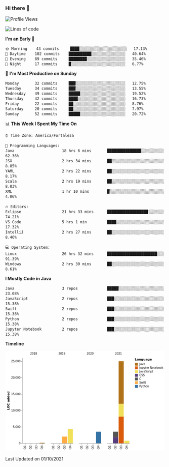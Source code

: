 ### Hi there 👋

<!--
**samuelpsouza/samuelpsouza** is a ✨ _special_ ✨ repository because its `README.md` (this file) appears on your GitHub profile.

Here are some ideas to get you started:

- 🔭 I’m currently working on ...
- 🌱 I’m currently learning ...
- 👯 I’m looking to collaborate on ...
- 🤔 I’m looking for help with ...
- 💬 Ask me about ...
- 📫 How to reach me: ...
- 😄 Pronouns: ...
- ⚡ Fun fact: ...
-->

<!--START_SECTION:waka-->
![Profile Views](http://img.shields.io/badge/Profile%20Views-20-blue)

![Lines of code](https://img.shields.io/badge/From%20Hello%20World%20I%27ve%20Written-39311%20lines%20of%20code-blue)

**I'm an Early 🐤** 

```text
🌞 Morning    43 commits     ████░░░░░░░░░░░░░░░░░░░░░   17.13% 
🌆 Daytime    102 commits    ██████████░░░░░░░░░░░░░░░   40.64% 
🌃 Evening    89 commits     ████████░░░░░░░░░░░░░░░░░   35.46% 
🌙 Night      17 commits     █░░░░░░░░░░░░░░░░░░░░░░░░   6.77%

```
📅 **I'm Most Productive on Sunday** 

```text
Monday       32 commits     ███░░░░░░░░░░░░░░░░░░░░░░   12.75% 
Tuesday      34 commits     ███░░░░░░░░░░░░░░░░░░░░░░   13.55% 
Wednesday    49 commits     █████░░░░░░░░░░░░░░░░░░░░   19.52% 
Thursday     42 commits     ████░░░░░░░░░░░░░░░░░░░░░   16.73% 
Friday       22 commits     ██░░░░░░░░░░░░░░░░░░░░░░░   8.76% 
Saturday     20 commits     ██░░░░░░░░░░░░░░░░░░░░░░░   7.97% 
Sunday       52 commits     █████░░░░░░░░░░░░░░░░░░░░   20.72%

```


📊 **This Week I Spent My Time On** 

```text
⌚︎ Time Zone: America/Fortaleza

💬 Programming Languages: 
Java                     18 hrs 6 mins       ███████████████░░░░░░░░░░   62.36% 
JSX                      2 hrs 34 mins       ██░░░░░░░░░░░░░░░░░░░░░░░   8.85% 
YAML                     2 hrs 22 mins       ██░░░░░░░░░░░░░░░░░░░░░░░   8.17% 
Scala                    2 hrs 19 mins       ██░░░░░░░░░░░░░░░░░░░░░░░   8.03% 
XML                      1 hr 10 mins        █░░░░░░░░░░░░░░░░░░░░░░░░   4.06%

🔥 Editors: 
Eclipse                  21 hrs 33 mins      ██████████████████░░░░░░░   74.21% 
VS Code                  5 hrs 1 min         ████░░░░░░░░░░░░░░░░░░░░░   17.32% 
IntelliJ                 2 hrs 27 mins       ██░░░░░░░░░░░░░░░░░░░░░░░   8.46%

💻 Operating System: 
Linux                    26 hrs 32 mins      ██████████████████████░░░   91.39% 
Windows                  2 hrs 30 mins       ██░░░░░░░░░░░░░░░░░░░░░░░   8.61%

```

**I Mostly Code in Java** 

```text
Java                     3 repos             █████░░░░░░░░░░░░░░░░░░░░   23.08% 
JavaScript               2 repos             ███░░░░░░░░░░░░░░░░░░░░░░   15.38% 
Swift                    2 repos             ███░░░░░░░░░░░░░░░░░░░░░░   15.38% 
Python                   2 repos             ███░░░░░░░░░░░░░░░░░░░░░░   15.38% 
Jupyter Notebook         2 repos             ███░░░░░░░░░░░░░░░░░░░░░░   15.38%

```


**Timeline**

![Chart not found](https://raw.githubusercontent.com/samuelpsouza/samuelpsouza/main/charts/bar_graph.png) 


 Last Updated on 01/10/2021
<!--END_SECTION:waka-->
